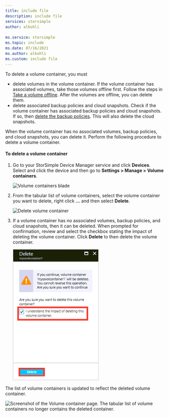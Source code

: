 ```yaml
---
title: include file
description: include file
services: storsimple
author: alkohli
 
ms.service: storsimple
ms.topic: include
ms.date: 07/16/2021
ms.author: alkohli
ms.custom: include file
---
```


To delete a volume container, you must
 - delete volumes in the volume container. If the volume container has associated volumes, take those volumes offline first. Follow the steps in [Take a volume offline](../articles/storsimple/storsimple-8000-manage-volumes-u2.md#take-a-volume-offline). After the volumes are offline, you can delete them. 
 - delete associated backup policies and cloud snapshots. Check if the volume container has associated backup policies and cloud snapshots. If so, then [delete the backup policies](../articles/storsimple/storsimple-8000-manage-backup-policies-u2.md#delete-a-backup-policy). This will also delete the cloud snapshots. 
 
When the volume container has no associated volumes, backup policies, and cloud snapshots, you can delete it. Perform the following procedure to delete a volume container.

#### To delete a volume container

1. Go to your StorSimple Device Manager service and click **Devices**. Select and click the device and then go to **Settings > Manage > Volume containers**.

    ![Volume containers blade](./media/storsimple-8000-delete-volume-container/create-volume-container.png)

2. From the tabular list of volume containers, select the volume container you want to delete, right click **...** and then select **Delete**.

    ![Delete volume container](./media/storsimple-8000-delete-volume-container/delete-volume-container-01.png)

3. If a volume container has no associated volumes, backup policies, and cloud snapshots, then it can be deleted. When prompted for confirmation, review and select the checkbox stating the impact of deleting the volume container. Click **Delete** to then delete the volume container.

    ![Confirm deletion](./media/storsimple-8000-delete-volume-container/delete-volume-container-02.png)<!--Added missing border.-->

The list of volume containers is updated to reflect the deleted volume container.

![Screenshot of the Volume container page. The tabular list of volume containers no longer contains the deleted container.](./media/storsimple-8000-delete-volume-container/delete-volume-container-05.png)
